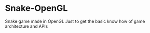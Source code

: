 # Snake-OpenGL
Snake game made in OpenGL 
Just to get the basic know how of game architecture and APIs